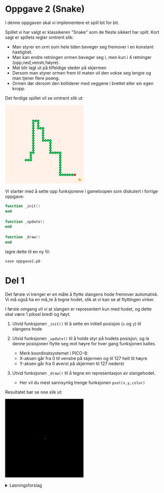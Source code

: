 # Oppgave 2 (Snake)

I denne oppgaven skal vi implementere et spill bit for bit.

Spillet vi har valgt er klassikeren "Snake" som de fleste sikkert har spilt. Kort sagt er spillets regler omtrent slik:
- Man styrer en orm som hele tiden beveger seg fremover i en konstant hastighet.
- Man kan endre retningen ormen beveger seg i, men kun i 4 retninger (opp,ned,venstr,høyre). 
- Mat blir lagt ut på tilfeldige steder på skjermen
- Dersom man styrer ormen frem til maten vil den vokse seg lengre og man tjener flere poeng. 
- Ormen dør dersom den kolliderer med veggene i brettet eller sin egen kropp.

Det ferdige spillet vil se omtrent slik ut:

![snake](snake_sprites_2.gif)

Vi starter med å sette opp funksjonene i gameloopen som diskutert i forrige oppgave:

```lua
function _init()
end

function _update()
end

function _draw()
end
```

lagre dette til en ny fil:

```
save oppgave2.p8
```
# Del 1

Det første vi trenger er en måte å flytte slangens hode fremover automatisk. Vi må også ha en må_te å tegne hodet, slik at vi kan se at flyttingen virker.

I første omgang vil vi at slangen er representert kun med hodet, og dette skal være 1 piksel bredt og høyt.
1. Utvid funksjonen `_init()` til å sette en initiell posisjon (`x` og `y`) til slangens hode
1. Utvid funksjonen `_update()` til å holde styr på hodets posisjon, og la denne posisjonen flytte seg mot høyre for hver gang funksjonen kalles.
    - Merk koordinatsystemet i PICO-8:
    - X-aksen går fra 0 til venstre på skjermen og til 127 helt til høyre
    - Y-aksen går fra 0 øverst på skjermen til 127 nederst

2. Utvid funksjonen `_draw()` til å tegne en representasjon av slangehodet.
    - Her vil du mest sannsynlig trenge funksjonen `pset(x,y,color)`

Resultatet bør se noe slik ut:

![oppgave 2.1](oppgave2_1.gif)

<details>
<summary>Løsningsforslag</summary>

```lua
function _init()
    -- Starter midt på skjermen
	x = 64
	y = 64
end

function _update()
    -- Øker x-koordinatet med 1
	x += 1
end	

function _draw()
    -- Tømme skjermen
    cls(0) 
    --Tegne rød piksel på gitt posisjon
	pset(x,y,8) 
end
```

</details>
